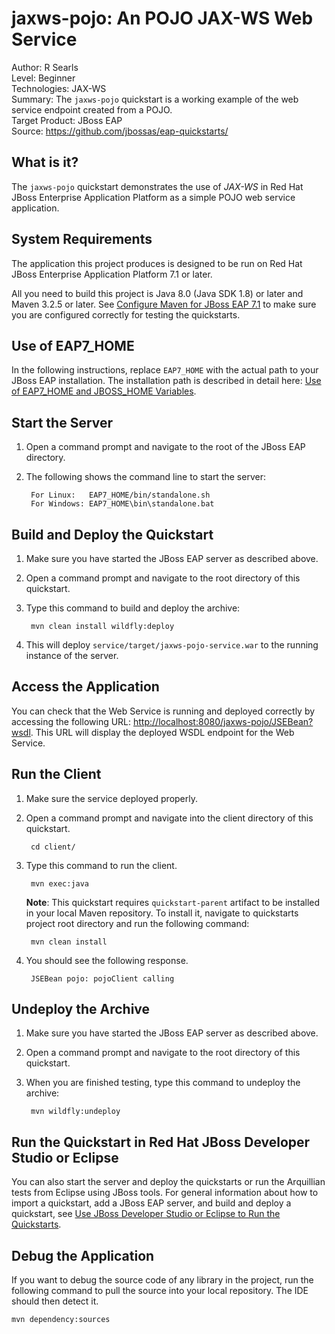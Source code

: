 # jaxws-pojo: An POJO JAX-WS Web Service

Author: R Searls  
Level: Beginner  
Technologies: JAX-WS  
Summary: The `jaxws-pojo` quickstart is a working example of the web service endpoint created from a POJO.  
Target Product: JBoss EAP  
Source: <https://github.com/jbossas/eap-quickstarts/>  

## What is it?

The `jaxws-pojo` quickstart demonstrates the use of *JAX-WS* in Red Hat JBoss Enterprise Application Platform as a simple POJO web service application.

## System Requirements

The application this project produces is designed to be run on Red Hat JBoss Enterprise Application Platform 7.1 or later.

All you need to build this project is Java 8.0 (Java SDK 1.8) or later and Maven 3.2.5 or later. See [Configure Maven for JBoss EAP 7.1](https://github.com/jboss-developer/jboss-developer-shared-resources/blob/master/guides/CONFIGURE_MAVEN_JBOSS_EAP7.md#configure-maven-to-build-and-deploy-the-quickstarts) to make sure you are configured correctly for testing the quickstarts.


## Use of EAP7_HOME

In the following instructions, replace `EAP7_HOME` with the actual path to your JBoss EAP installation. The installation path is described in detail here: [Use of EAP7_HOME and JBOSS_HOME Variables](https://github.com/jboss-developer/jboss-developer-shared-resources/blob/master/guides/USE_OF_EAP7_HOME.md#use-of-eap_home-and-jboss_home-variables).


## Start the Server

1. Open a command prompt and navigate to the root of the JBoss EAP directory.
2. The following shows the command line to start the server:

        For Linux:   EAP7_HOME/bin/standalone.sh
        For Windows: EAP7_HOME\bin\standalone.bat


## Build and Deploy the Quickstart

1. Make sure you have started the JBoss EAP server as described above.
2. Open a command prompt and navigate to the root directory of this quickstart.
3. Type this command to build and deploy the archive:

        mvn clean install wildfly:deploy

4. This will deploy `service/target/jaxws-pojo-service.war` to the running instance of the server.

## Access the Application

You can check that the Web Service is running and deployed correctly by accessing the following URL: <http://localhost:8080/jaxws-pojo/JSEBean?wsdl>. This URL will display the deployed WSDL endpoint for the Web Service.

## Run the Client
1. Make sure the service deployed properly.
2. Open a command prompt and navigate into the client directory of this quickstart.

        cd client/

3. Type this command to run the client.

        mvn exec:java        
    __Note__: This quickstart requires `quickstart-parent` artifact to be installed in your local Maven repository.
    To install it, navigate to quickstarts project root directory and run the following command:

        mvn clean install


4. You should see the following response.

        JSEBean pojo: pojoClient calling


## Undeploy the Archive

1. Make sure you have started the JBoss EAP server as described above.
2. Open a command prompt and navigate to the root directory of this quickstart.
3. When you are finished testing, type this command to undeploy the archive:

        mvn wildfly:undeploy


## Run the Quickstart in Red Hat JBoss Developer Studio or Eclipse

You can also start the server and deploy the quickstarts or run the Arquillian tests from Eclipse using JBoss tools. For general information about how to import a quickstart, add a JBoss EAP server, and build and deploy a quickstart, see [Use JBoss Developer Studio or Eclipse to Run the Quickstarts](https://github.com/jboss-developer/jboss-developer-shared-resources/blob/master/guides/USE_JBDS.md#use-jboss-developer-studio-or-eclipse-to-run-the-quickstarts).


## Debug the Application

If you want to debug the source code of any library in the project, run the following command to pull the source into your local repository. The IDE should then detect it.

    mvn dependency:sources

